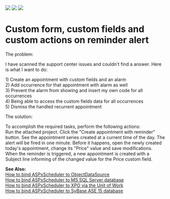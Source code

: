 <!-- default badges list -->
![](https://img.shields.io/endpoint?url=https://codecentral.devexpress.com/api/v1/VersionRange/128545606/13.1.4%2B)
[![](https://img.shields.io/badge/Open_in_DevExpress_Support_Center-FF7200?style=flat-square&logo=DevExpress&logoColor=white)](https://supportcenter.devexpress.com/ticket/details/E344)
[![](https://img.shields.io/badge/📖_How_to_use_DevExpress_Examples-e9f6fc?style=flat-square)](https://docs.devexpress.com/GeneralInformation/403183)
<!-- default badges end -->
# Custom form, custom fields and custom actions on reminder alert


<p>The problem:</p><p>I have scanned the support center issues and couldn't find a answer. Here is what I want to do:</p><p>1) Create an appointment with custom fields and an alarm<br />
2) Add occurrence for that appointment with alarm as well<br />
3) Prevent the alarm from showing and insert my own code for all occurrences<br />
4) Being able to access the custom fields data for all occurrences<br />
5) Dismiss the handled recurrent appointment</p><p>The solution:</p><p>To accomplish the required tasks, perform the following actions:<br />
Run the attached project. Click the "Create appointment with reminder" button. See the appointment series created at a current time of the day. The alert will be fired in one minute. Before it happens, open the newly created today's appointment, change its "Price" value and save modifications. When the reminder is triggered, a new appointment is created with a Subject line informing of the changed value for the Price custom field.</p><p><strong>See Also:</strong><br />
<a href="https://www.devexpress.com/Support/Center/p/K18043">How to bind ASPxScheduler to ObjectDataSource</a><br />
<a href="https://www.devexpress.com/Support/Center/p/E215">How to bind ASPxScheduler to MS SQL Server database</a><br />
<a href="https://www.devexpress.com/Support/Center/p/E261">How to bind ASPxScheduler to XPO via the Unit of Work</a><br />
<a href="https://www.devexpress.com/Support/Center/p/E409">How to bind ASPxScheduler to SyBase ASE 15 database</a></p>

<br/>


